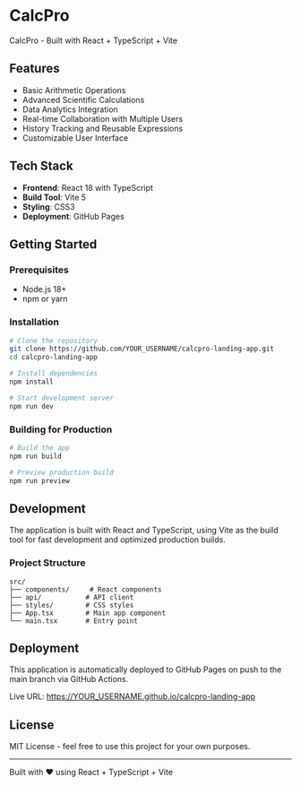# CalcPro

CalcPro - Built with React + TypeScript + Vite

## Features

- Basic Arithmetic Operations
- Advanced Scientific Calculations
- Data Analytics Integration
- Real-time Collaboration with Multiple Users
- History Tracking and Reusable Expressions
- Customizable User Interface

## Tech Stack

- **Frontend**: React 18 with TypeScript
- **Build Tool**: Vite 5
- **Styling**: CSS3
- **Deployment**: GitHub Pages

## Getting Started

### Prerequisites

- Node.js 18+ 
- npm or yarn

### Installation

```bash
# Clone the repository
git clone https://github.com/YOUR_USERNAME/calcpro-landing-app.git
cd calcpro-landing-app

# Install dependencies
npm install

# Start development server
npm run dev
```

### Building for Production

```bash
# Build the app
npm run build

# Preview production build
npm run preview
```

## Development

The application is built with React and TypeScript, using Vite as the build tool for fast development and optimized production builds.

### Project Structure

```
src/
├── components/     # React components
├── api/           # API client
├── styles/        # CSS styles
├── App.tsx        # Main app component
└── main.tsx       # Entry point
```

## Deployment

This application is automatically deployed to GitHub Pages on push to the main branch via GitHub Actions.

Live URL: https://YOUR_USERNAME.github.io/calcpro-landing-app

## License

MIT License - feel free to use this project for your own purposes.

---

Built with ❤️ using React + TypeScript + Vite